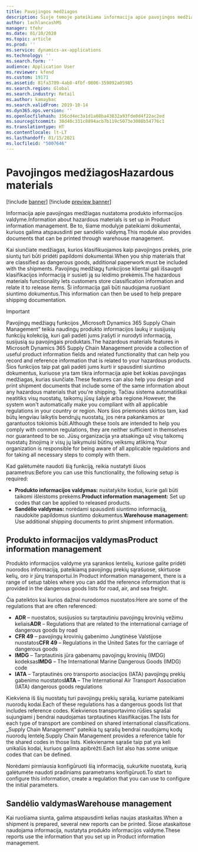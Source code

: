 ```yaml
---
title: Pavojingos medžiagos
description: Šioje temoje pateikiama informacija apie pavojingos medžiagos dokumentus ir informaciją, saugomą jūsų aplinkoje.
author: lachlancashMS
manager: tfehr
ms.date: 01/10/2020
ms.topic: article
ms.prod: ''
ms.service: dynamics-ax-applications
ms.technology: ''
ms.search.form: ''
audience: Application User
ms.reviewer: kfend
ms.custom: 19171
ms.assetid: 81fa3709-4ab8-4fbf-9806-359892a05985
ms.search.region: Global
ms.search.industry: Retail
ms.author: kamaybac
ms.search.validFrom: 2019-10-14
ms.dyn365.ops.version: ''
ms.openlocfilehash: 156cd4ec3a1d1a08ba43832a93fde0d4f22ac2ed
ms.sourcegitcommit: 38d40c331c8894acb7b119c5073e3088b54776c1
ms.translationtype: HT
ms.contentlocale: lt-LT
ms.lasthandoff: 01/15/2021
ms.locfileid: "5007646"
---
```

# <a name="hazardous-materials"></a><span data-ttu-id="609e7-103">Pavojingos medžiagos</span><span class="sxs-lookup"><span data-stu-id="609e7-103">Hazardous materials</span></span>

[!include [banner](../includes/banner.md)]
[!include [preview banner](../includes/preview-banner.md)]

<span data-ttu-id="609e7-104">Informacija apie pavojingas medžiagas nustatoma produkto informacijos valdyme.</span><span class="sxs-lookup"><span data-stu-id="609e7-104">Information about hazardous materials is set up in Product information management.</span></span> <span data-ttu-id="609e7-105">Be to, šiame modulyje pateikiami dokumentai, kuriuos galima atspausdinti per sandėlio valdymą.</span><span class="sxs-lookup"><span data-stu-id="609e7-105">This module also provides documents that can be printed through warehouse management.</span></span>

<span data-ttu-id="609e7-106">Kai siunčiate medžiagas, kurios klasifikuojamos kaip pavojingos prekės, prie siuntų turi būti pridėti papildomi dokumentai.</span><span class="sxs-lookup"><span data-stu-id="609e7-106">When you ship materials that are classified as dangerous goods, additional paperwork must be included with the shipments.</span></span> <span data-ttu-id="609e7-107">Pavojingų medžiagų funkcijose klientai gali išsaugoti klasifikacijos informaciją ir susieti ją su leidimo prekėmis.</span><span class="sxs-lookup"><span data-stu-id="609e7-107">The hazardous materials functionality lets customers store classification information and relate it to release items.</span></span> <span data-ttu-id="609e7-108">Ši informacija gali būti naudojama ruošiant siuntimo dokumentus.</span><span class="sxs-lookup"><span data-stu-id="609e7-108">This information can then be used to help prepare shipping documentation.</span></span>

> [!IMPORTANT]
> <span data-ttu-id="609e7-109">Pavojingų medžiagų funkcijos „Microsoft Dynamics 365 Supply Chain Management” teikia naudingų produkto informacijos laukų ir susijusių funkcijų kolekciją, kuri gali padėti jums įrašyti ir nurodyti informaciją, susijusią su pavojingais produktais.</span><span class="sxs-lookup"><span data-stu-id="609e7-109">The hazardous materials features in Microsoft Dynamics 365 Supply Chain Management provide a collection of useful product information fields and related functionality that can help you record and reference information that is related to your hazardous products.</span></span> <span data-ttu-id="609e7-110">Šios funkcijos taip pat gali padėti jums kurti ir spausdinti siuntimo dokumentus, kuriuose yra tam tikra informacija apie bet kokias pavojingas medžiagas, kurias siunčiate.</span><span class="sxs-lookup"><span data-stu-id="609e7-110">These features can also help you design and print shipment documents that include some of the same information about any hazardous materials that you're shipping.</span></span> <span data-ttu-id="609e7-111">Tačiau sistema automatiškai neatitiks visų nuostatų, taikomų jūsų šalyje arba regione.</span><span class="sxs-lookup"><span data-stu-id="609e7-111">However, the system won't automatically make you compliant with all applicable regulations in your country or region.</span></span> <span data-ttu-id="609e7-112">Nors šios priemonės skirtos tam, kad būtų lengviau laikytis bendrųjų nuostatų, jos nėra pakankamos ar garantuotos tokiomis būti.</span><span class="sxs-lookup"><span data-stu-id="609e7-112">Although these tools are intended to help you comply with common regulations, they are neither sufficient in themselves nor guaranteed to be so.</span></span> <span data-ttu-id="609e7-113">Jūsų organizacija yra atsakinga už visų taikomų nuostatų žinojimą ir visų jų laikymuisi būtinų veiksmų atlikimą.</span><span class="sxs-lookup"><span data-stu-id="609e7-113">Your organization is responsible for being aware of all applicable regulations and for taking all necessary steps to comply with them.</span></span>

<span data-ttu-id="609e7-114">Kad galėtumėte naudoti šią funkciją, reikia nustatyti šiuos parametrus:</span><span class="sxs-lookup"><span data-stu-id="609e7-114">Before you can use this functionality, the following setup is required:</span></span>

- <span data-ttu-id="609e7-115">**Produkto informacijos valdymas:** nustatykite kodus, kurie gali būti taikomi išleistoms prekėms.</span><span class="sxs-lookup"><span data-stu-id="609e7-115">**Product information management:** Set up codes that can be applied to released products.</span></span>
- <span data-ttu-id="609e7-116">**Sandėlio valdymas:** norėdami spausdinti siuntimo informaciją, naudokite papildomus siuntimo dokumentus.</span><span class="sxs-lookup"><span data-stu-id="609e7-116">**Warehouse management:** Use additional shipping documents to print shipment information.</span></span>

## <a name="product-information-management"></a><span data-ttu-id="609e7-117">Produkto informacijos valdymas</span><span class="sxs-lookup"><span data-stu-id="609e7-117">Product information management</span></span>

<span data-ttu-id="609e7-118">Produkto informacijos valdyme yra sąrankos lentelių, kuriose galite pridėti nuorodos informaciją, pateikiamą pavojingų prekių sąrašuose, skirtuose kelių, oro ir jūrų transportui.</span><span class="sxs-lookup"><span data-stu-id="609e7-118">In Product information management, there is a range of setup tables where you can add the reference information that is provided in the dangerous goods lists for road, air, and sea freight.</span></span>

<span data-ttu-id="609e7-119">Čia pateiktos kai kurios dažnai nurodomos nuostatos:</span><span class="sxs-lookup"><span data-stu-id="609e7-119">Here are some of the regulations that are often referenced:</span></span>

- <span data-ttu-id="609e7-120">**ADR** – nuostatos, susijusios su tarptautiniu pavojingų krovinių vežimu keliais</span><span class="sxs-lookup"><span data-stu-id="609e7-120">**ADR** – Regulations that are related to the international carriage of dangerous goods by road</span></span>
- <span data-ttu-id="609e7-121">**CFR 49** – pavojingų krovinių gabenimo Jungtinėse Valstijose nuostatos</span><span class="sxs-lookup"><span data-stu-id="609e7-121">**CFR 49** – Regulations in the United Sates for the carriage of dangerous goods</span></span>
- <span data-ttu-id="609e7-122">**IMDG** – Tarptautinis jūra gabenamų pavojingų krovinių (IMDG) kodeksas</span><span class="sxs-lookup"><span data-stu-id="609e7-122">**IMDG** – The International Marine Dangerous Goods (IMDG) code</span></span>
- <span data-ttu-id="609e7-123">**IATA** – Tarptautinės oro transporto asociacijos (IATA) pavojingų prekių gabenimo nuostatos</span><span class="sxs-lookup"><span data-stu-id="609e7-123">**IATA** – The International Air Transport Association (IATA) dangerous goods regulations</span></span>

<span data-ttu-id="609e7-124">Kiekviena iš šių nuostatų turi pavojingų prekių sąrašą, kuriame pateikiami nuorodų kodai.</span><span class="sxs-lookup"><span data-stu-id="609e7-124">Each of these regulations has a dangerous goods list that includes reference codes.</span></span> <span data-ttu-id="609e7-125">Kiekvienos transportavimo rūšies sąrašai sujungiami į bendrai naudojamas tarptautines klasifikacijas.</span><span class="sxs-lookup"><span data-stu-id="609e7-125">The lists for each type of transport are combined on shared international classifications.</span></span> <span data-ttu-id="609e7-126">„Supply Chain Management“ pateikia tų sąrašų bendrai naudojamų kodų nuorodų lentelę.</span><span class="sxs-lookup"><span data-stu-id="609e7-126">Supply Chain Management provides a reference table for the shared codes in those lists.</span></span> <span data-ttu-id="609e7-127">Kiekviename sąraše taip pat yra keli unikalūs kodai, kuriuos galima apibrėžti.</span><span class="sxs-lookup"><span data-stu-id="609e7-127">Each list also has some unique codes that can be defined.</span></span>

<span data-ttu-id="609e7-128">Norėdami pirmiausia konfigūruoti šią informaciją, sukurkite nuostatą, kurią galėtumėte naudoti pradiniams parametrams konfigūruoti.</span><span class="sxs-lookup"><span data-stu-id="609e7-128">To start to configure this information, create a regulation that you can use to configure the initial parameters.</span></span>

## <a name="warehouse-management"></a><span data-ttu-id="609e7-129">Sandėlio valdymas</span><span class="sxs-lookup"><span data-stu-id="609e7-129">Warehouse management</span></span>

<span data-ttu-id="609e7-130">Kai ruošiama siunta, galima atspausdinti kelias naujas ataskaitas.</span><span class="sxs-lookup"><span data-stu-id="609e7-130">When a shipment is prepared, several new reports can be printed.</span></span> <span data-ttu-id="609e7-131">Šiose ataskaitose naudojama informacija, nustatyta produkto informacijos valdyme.</span><span class="sxs-lookup"><span data-stu-id="609e7-131">These reports use the information that you set up in Product information management.</span></span>
